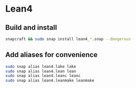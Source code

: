 # Lean4

## Build and install
```bash
snapcraft && sudo snap install lean4_*.snap --dangerous
```

## Add aliases for convenience
```bash
sudo snap alias lean4.lake lake
sudo snap alias lean4.lean lean
sudo snap alias lean4.leanc leanc
sudo snap alias lean4.leanmake leanmake
```

